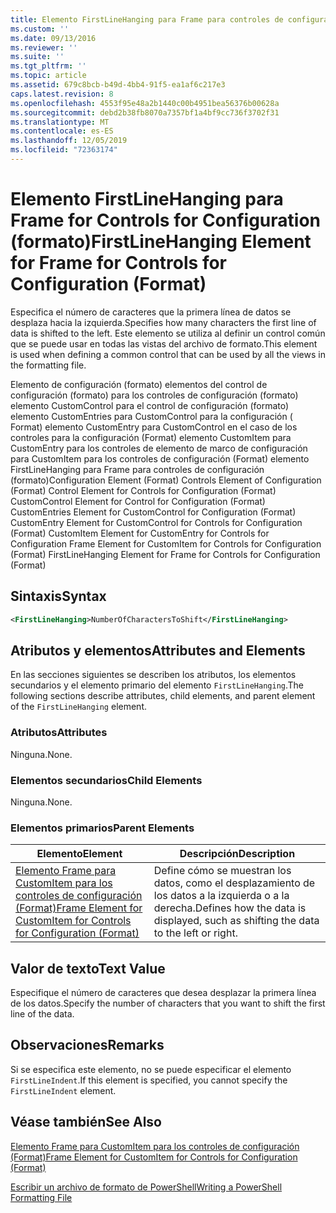 ```yaml
---
title: Elemento FirstLineHanging para Frame para controles de configuración (Format) | Microsoft Docs
ms.custom: ''
ms.date: 09/13/2016
ms.reviewer: ''
ms.suite: ''
ms.tgt_pltfrm: ''
ms.topic: article
ms.assetid: 679c8bcb-b49d-4bb4-91f5-ea1af6c217e3
caps.latest.revision: 8
ms.openlocfilehash: 4553f95e48a2b1440c00b4951bea56376b00628a
ms.sourcegitcommit: debd2b38fb8070a7357bf1a4bf9cc736f3702f31
ms.translationtype: MT
ms.contentlocale: es-ES
ms.lasthandoff: 12/05/2019
ms.locfileid: "72363174"
---
```

# <a name="firstlinehanging-element-for-frame-for-controls-for-configuration-format"></a><span data-ttu-id="47c7f-102">Elemento FirstLineHanging para Frame for Controls for Configuration (formato)</span><span class="sxs-lookup"><span data-stu-id="47c7f-102">FirstLineHanging Element for Frame for Controls for Configuration (Format)</span></span>

<span data-ttu-id="47c7f-103">Especifica el número de caracteres que la primera línea de datos se desplaza hacia la izquierda.</span><span class="sxs-lookup"><span data-stu-id="47c7f-103">Specifies how many characters the first line of data is shifted to the left.</span></span> <span data-ttu-id="47c7f-104">Este elemento se utiliza al definir un control común que se puede usar en todas las vistas del archivo de formato.</span><span class="sxs-lookup"><span data-stu-id="47c7f-104">This element is used when defining a common control that can be used by all the views in the formatting file.</span></span>

<span data-ttu-id="47c7f-105">Elemento de configuración (formato) elementos del control de configuración (formato) para los controles de configuración (formato) elemento CustomControl para el control de configuración (formato) elemento CustomEntries para CustomControl para la configuración ( Format) elemento CustomEntry para CustomControl en el caso de los controles para la configuración (Format) elemento CustomItem para CustomEntry para los controles de elemento de marco de configuración para CustomItem para los controles de configuración (Format) elemento FirstLineHanging para Frame para controles de configuración (formato)</span><span class="sxs-lookup"><span data-stu-id="47c7f-105">Configuration Element (Format) Controls Element of Configuration (Format) Control Element for Controls for Configuration (Format) CustomControl Element for Control for Configuration (Format) CustomEntries Element for CustomControl for Configuration (Format) CustomEntry Element for CustomControl for Controls for Configuration (Format) CustomItem Element for CustomEntry for Controls for Configuration Frame Element for CustomItem for Controls for Configuration (Format) FirstLineHanging Element for Frame for Controls for Configuration (Format)</span></span>

## <a name="syntax"></a><span data-ttu-id="47c7f-106">Sintaxis</span><span class="sxs-lookup"><span data-stu-id="47c7f-106">Syntax</span></span>

```xml
<FirstLineHanging>NumberOfCharactersToShift</FirstLineHanging>
```

## <a name="attributes-and-elements"></a><span data-ttu-id="47c7f-107">Atributos y elementos</span><span class="sxs-lookup"><span data-stu-id="47c7f-107">Attributes and Elements</span></span>

<span data-ttu-id="47c7f-108">En las secciones siguientes se describen los atributos, los elementos secundarios y el elemento primario del elemento `FirstLineHanging`.</span><span class="sxs-lookup"><span data-stu-id="47c7f-108">The following sections describe attributes, child elements, and parent element of the `FirstLineHanging` element.</span></span>

### <a name="attributes"></a><span data-ttu-id="47c7f-109">Atributos</span><span class="sxs-lookup"><span data-stu-id="47c7f-109">Attributes</span></span>

<span data-ttu-id="47c7f-110">Ninguna.</span><span class="sxs-lookup"><span data-stu-id="47c7f-110">None.</span></span>

### <a name="child-elements"></a><span data-ttu-id="47c7f-111">Elementos secundarios</span><span class="sxs-lookup"><span data-stu-id="47c7f-111">Child Elements</span></span>

<span data-ttu-id="47c7f-112">Ninguna.</span><span class="sxs-lookup"><span data-stu-id="47c7f-112">None.</span></span>

### <a name="parent-elements"></a><span data-ttu-id="47c7f-113">Elementos primarios</span><span class="sxs-lookup"><span data-stu-id="47c7f-113">Parent Elements</span></span>

|<span data-ttu-id="47c7f-114">Elemento</span><span class="sxs-lookup"><span data-stu-id="47c7f-114">Element</span></span>|<span data-ttu-id="47c7f-115">Descripción</span><span class="sxs-lookup"><span data-stu-id="47c7f-115">Description</span></span>|
|-------------|-----------------|
|[<span data-ttu-id="47c7f-116">Elemento Frame para CustomItem para los controles de configuración (Format)</span><span class="sxs-lookup"><span data-stu-id="47c7f-116">Frame Element for CustomItem for Controls for Configuration (Format)</span></span>](./frame-element-for-customitem-for-controls-for-configuration-format.md)|<span data-ttu-id="47c7f-117">Define cómo se muestran los datos, como el desplazamiento de los datos a la izquierda o a la derecha.</span><span class="sxs-lookup"><span data-stu-id="47c7f-117">Defines how the data is displayed, such as shifting the data to the left or right.</span></span>|

## <a name="text-value"></a><span data-ttu-id="47c7f-118">Valor de texto</span><span class="sxs-lookup"><span data-stu-id="47c7f-118">Text Value</span></span>

<span data-ttu-id="47c7f-119">Especifique el número de caracteres que desea desplazar la primera línea de los datos.</span><span class="sxs-lookup"><span data-stu-id="47c7f-119">Specify the number of characters that you want to shift the first line of the data.</span></span>

## <a name="remarks"></a><span data-ttu-id="47c7f-120">Observaciones</span><span class="sxs-lookup"><span data-stu-id="47c7f-120">Remarks</span></span>

<span data-ttu-id="47c7f-121">Si se especifica este elemento, no se puede especificar el elemento `FirstLineIndent`.</span><span class="sxs-lookup"><span data-stu-id="47c7f-121">If this element is specified, you cannot specify the `FirstLineIndent` element.</span></span>

## <a name="see-also"></a><span data-ttu-id="47c7f-122">Véase también</span><span class="sxs-lookup"><span data-stu-id="47c7f-122">See Also</span></span>

[<span data-ttu-id="47c7f-123">Elemento Frame para CustomItem para los controles de configuración (Format)</span><span class="sxs-lookup"><span data-stu-id="47c7f-123">Frame Element for CustomItem for Controls for Configuration (Format)</span></span>](./frame-element-for-customitem-for-controls-for-configuration-format.md)

[<span data-ttu-id="47c7f-124">Escribir un archivo de formato de PowerShell</span><span class="sxs-lookup"><span data-stu-id="47c7f-124">Writing a PowerShell Formatting File</span></span>](./writing-a-powershell-formatting-file.md)
